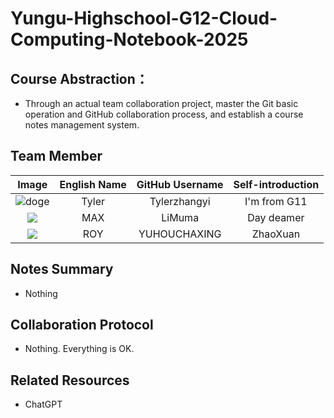 # Yungu-Highschool-G12-Cloud-Computing-Notebook-2025

## Course Abstraction：
+ Through an actual team collaboration project, master the Git basic operation and GitHub collaboration process, and establish a course notes management system.

## Team Member

|                                       Image                                     | English Name | GitHub Username | Self-introduction |
|:-------------------------------------------------------------------------------:|:------------:|:---------------:|:-----------------:|
| ![doge](https://avatars.githubusercontent.com/u/144305826?u=427b7b8fcb9b0b9e204331ff5920be130274f4d0&v=4) |Tyler|Tylerzhangyi|I'm from G11|
| ![](https://avatars.githubusercontent.com/u/121914299?s=400&u=860441e41296a425d82b54090fd29feec27aeb1f&v=4) |     MAX      |     LiMuma      |    Day deamer     |
| ![](https://kkimgs.yisou.com/ims?kt=url&at=ori&key=aHR0cDovL2ltZy5haWdleGluZy5jb20vdXBsb2Fkcy8zLzEyNTMvNTI0ODE4NDI1LzkxNzIxNDA2MDk4LzM4NTk5NjYyMS5qcGc=&sign=yx:SN2i3b2HF8l7LY1GV5QELpQaCGM=&tv=0_0) |     ROY      |  YUHOUCHAXING   |     ZhaoXuan      |
## Notes Summary
+ Nothing

## Collaboration Protocol
+ Nothing. Everything is OK.

## Related Resources
+ ChatGPT
